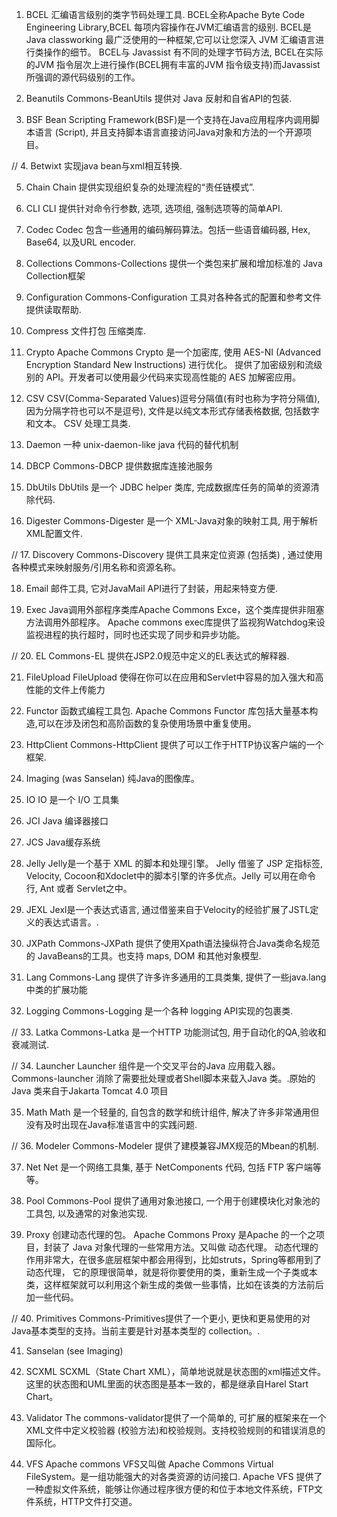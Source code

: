 1. BCEL
  汇编语言级别的类字节码处理工具.
  BCEL全称Apache Byte Code Engineering Library,BCEL 每项内容操作在JVM汇编语言的级别.
  BCEL是 Java classworking 最广泛使用的一种框架,它可以让您深入 JVM 汇编语言进行类操作的细节。
  BCEL与 Javassist 有不同的处理字节码方法, BCEL在实际的JVM 指令层次上进行操作(BCEL拥有丰富的JVM 指令级支持)而Javassist 所强调的源代码级别的工作。

2. Beanutils
  Commons-BeanUtils 提供对 Java 反射和自省API的包装.

3. BSF
  Bean Scripting Framework(BSF)是一个支持在Java应用程序内调用脚本语言 (Script), 并且支持脚本语言直接访问Java对象和方法的一个开源项目。

// 4. Betwixt
实现java bean与xml相互转换.

5. Chain
  Chain 提供实现组织复杂的处理流程的“责任链模式”.

6. CLI
  CLI 提供针对命令行参数, 选项, 选项组, 强制选项等的简单API.

7. Codec
  Codec 包含一些通用的编码解码算法。包括一些语音编码器,  Hex, Base64, 以及URL encoder.

8. Collections
  Commons-Collections 提供一个类包来扩展和增加标准的 Java Collection框架

9. Configuration
  Commons-Configuration 工具对各种各式的配置和参考文件提供读取帮助.

10. Compress
    文件打包 压缩类库.

11. Crypto
    Apache Commons Crypto 是一个加密库, 使用 AES-NI (Advanced Encryption Standard New Instructions) 进行优化。
    提供了加密级别和流级别的 API。开发者可以使用最少代码来实现高性能的 AES 加解密应用。

12. CSV
    CSV(Comma-Separated Values)逗号分隔值(有时也称为字符分隔值), 因为分隔字符也可以不是逗号), 文件是以纯文本形式存储表格数据, 包括数字和文本。
    CSV 处理工具类.

13. Daemon
    一种 unix-daemon-like java 代码的替代机制

14. DBCP
    Commons-DBCP 提供数据库连接池服务

15. DbUtils
    DbUtils 是一个 JDBC helper 类库, 完成数据库任务的简单的资源清除代码.

16. Digester
    Commons-Digester 是一个 XML-Java对象的映射工具, 用于解析 XML配置文件.

// 17. Discovery
Commons-Discovery 提供工具来定位资源 (包括类) , 通过使用各种模式来映射服务/引用名称和资源名称。

18. Email
    邮件工具, 它对JavaMail API进行了封装，用起来特变方便.

19. Exec
    Java调用外部程序类库Apache Commons Exce，这个类库提供非阻塞方法调用外部程序。
    Apache commons exec库提供了监视狗Watchdog来设监视进程的执行超时，同时也还实现了同步和异步功能。

// 20. EL
Commons-EL 提供在JSP2.0规范中定义的EL表达式的解释器.

21. FileUpload
    FileUpload 使得在你可以在应用和Servlet中容易的加入强大和高性能的文件上传能力

22. Functor
    函数式编程工具包.
    Apache Commons Functor 库包括大量基本构造,可以在涉及闭包和高阶函数的复杂使用场景中重复使用。

23. HttpClient
    Commons-HttpClient 提供了可以工作于HTTP协议客户端的一个框架.

24. Imaging (was Sanselan)
    纯Java的图像库。

25. IO
    IO 是一个 I/O 工具集

26. JCI
    Java 编译器接口

27. JCS
    Java缓存系统

28. Jelly
    Jelly是一个基于 XML 的脚本和处理引擎。 Jelly 借鉴了 JSP 定指标签, Velocity, Cocoon和Xdoclet中的脚本引擎的许多优点。Jelly 可以用在命令行,  Ant 或者 Servlet之中。

29. JEXL
    Jexl是一个表达式语言, 通过借鉴来自于Velocity的经验扩展了JSTL定义的表达式语言。.

30. JXPath
    Commons-JXPath 提供了使用Xpath语法操纵符合Java类命名规范的 JavaBeans的工具。也支持 maps, DOM 和其他对象模型.

31. Lang
    Commons-Lang 提供了许多许多通用的工具类集, 提供了一些java.lang中类的扩展功能

32. Logging
    Commons-Logging 是一个各种 logging API实现的包裹类.

// 33. Latka
Commons-Latka 是一个HTTP 功能测试包, 用于自动化的QA,验收和衰减测试.

// 34. Launcher
Launcher 组件是一个交叉平台的Java 应用载入器。Commons-launcher 消除了需要批处理或者Shell脚本来载入Java 类。.原始的 Java 类来自于Jakarta Tomcat 4.0 项目

35. Math
    Math 是一个轻量的, 自包含的数学和统计组件, 解决了许多非常通用但没有及时出现在Java标准语言中的实践问题.

// 36. Modeler
Commons-Modeler 提供了建模兼容JMX规范的Mbean的机制.

37. Net
    Net 是一个网络工具集, 基于 NetComponents 代码, 包括 FTP 客户端等等。

38. Pool
    Commons-Pool 提供了通用对象池接口, 一个用于创建模块化对象池的工具包, 以及通常的对象池实现.

39. Proxy
    创建动态代理的包。
    Apache Commons Proxy 是Apache 的一个之项目，封装了 Java 对象代理的一些常用方法。又叫做 动态代理。
    动态代理的作用非常大，在很多底层框架中都会用得到，比如struts，Spring等都用到了动态代理，
    它的原理很简单，就是将你要使用的类，重新生成一个子类或本类，这样框架就可以利用这个新生成的类做一些事情，比如在该类的方法前后加一些代码。

// 40. Primitives
Commons-Primitives提供了一个更小, 更快和更易使用的对Java基本类型的支持。当前主要是针对基本类型的 collection。.

41. Sanselan (see Imaging)
42. SCXML
    SCXML（State Chart XML），简单地说就是状态图的xml描述文件。
    这里的状态图和UML里面的状态图是基本一致的，都是继承自Harel Start Chart。

43. Validator
    The commons-validator提供了一个简单的, 可扩展的框架来在一个XML文件中定义校验器 (校验方法)和校验规则。支持校验规则的和错误消息的国际化。

44. VFS
    Apache commons VFS又叫做 Apache Commons Virtual FileSystem。是一组功能强大的对各类资源的访问接口.
    Apache VFS 提供了一种虚拟文件系统，能够让你通过程序很方便的和位于本地文件系统，FTP文件系统，HTTP文件打交道。